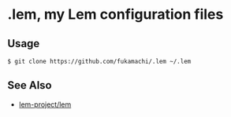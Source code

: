 # .lem, my Lem configuration files

## Usage

```shell
$ git clone https://github.com/fukamachi/.lem ~/.lem
```

## See Also

* [lem-project/lem](https://github.com/lem-project/lem)
